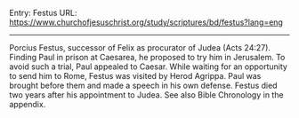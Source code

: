 Entry: Festus
URL: https://www.churchofjesuschrist.org/study/scriptures/bd/festus?lang=eng

---

Porcius Festus, successor of Felix as procurator of Judea (Acts 24:27). Finding Paul in prison at Caesarea, he proposed to try him in Jerusalem. To avoid such a trial, Paul appealed to Caesar. While waiting for an opportunity to send him to Rome, Festus was visited by Herod Agrippa. Paul was brought before them and made a speech in his own defense. Festus died two years after his appointment to Judea. See also Bible Chronology in the appendix.
